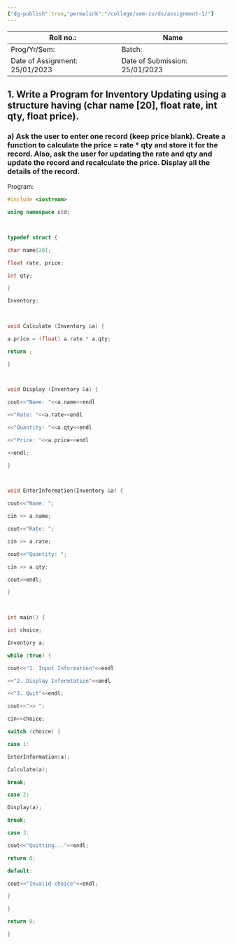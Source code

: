 ```yaml
---
{"dg-publish":true,"permalink":"/college/sem-iv/ds/assignment-1/"}
---
```



| Roll no.:           | Name               |
| ------------------- | ------------------ |
| Prog/Yr/Sem:        | Batch:             |
| Date of Assignment: 25/01/2023 | Date of Submission: 25/01/2023 | 

## 1. Write a Program for Inventory Updating using a structure having (char name [20], float rate, int qty, float price).

### a) Ask the user to enter one record (keep price blank). Create a function to calculate the price = rate * qty and store it for the record. Also, ask the user for updating the rate and qty and update the record and recalculate the price. Display all the details of the record.

Program:
```C++
#include <iostream>

using namespace std;

  

typedef struct {

char name[20];

float rate, price;

int qty;

}

Inventory;

  

void Calculate (Inventory &a) {

a.price = (float) a.rate * a.qty;

return ;

}

  

void Display (Inventory &a) {

cout<<"Name: "<<a.name<<endl

<<"Rate: "<<a.rate<<endl

<<"Quantity: "<<a.qty<<endl

<<"Price: "<<a.price<<endl

<<endl;

}

  

void EnterInformation(Inventory &a) {

cout<<"Name: ";

cin >> a.name;

cout<<"Rate: ";

cin >> a.rate;

cout<<"Quantity: ";

cin >> a.qty;

cout<<endl;

}

  

int main() {

int choice;

Inventory a;

while (true) {

cout<<"1. Input Information"<<endl

<<"2. Display Informtation"<<endl

<<"3. Quit"<<endl;

cout<<">> ";

cin>>choice;

switch (choice) {

case 1:

EnterInformation(a);

Calculate(a);

break;

case 2:

Display(a);

break;

case 3:

cout<<"Quitting..."<<endl;

return 0;

default:

cout<<"Invalid choice"<<endl;

}

}

return 0;

}
```

